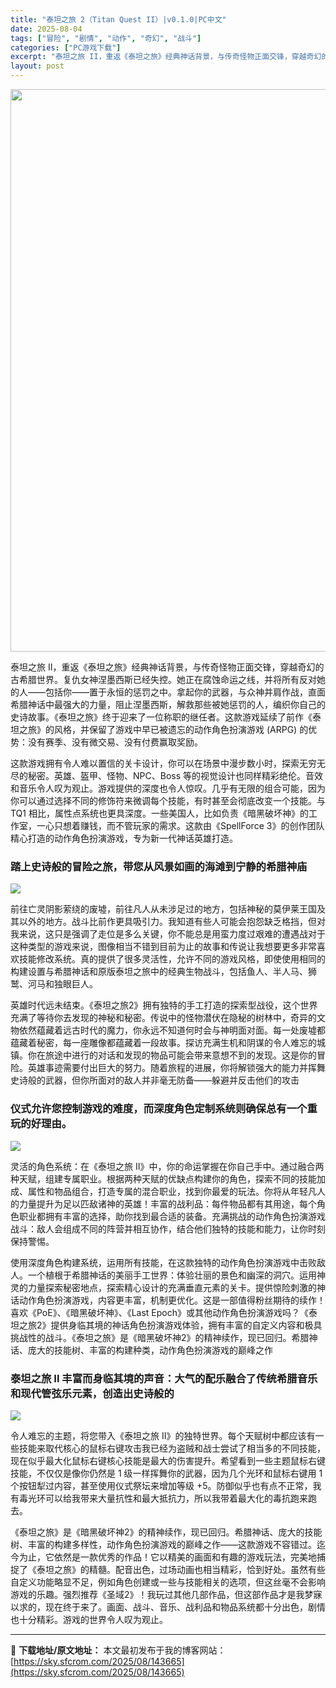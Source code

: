 ```yaml
---
title: "泰坦之旅 2（Titan Quest II）|v0.1.0|PC中文"
date: 2025-08-04
tags: ["冒险", "剧情", "动作", "奇幻", "战斗"]
categories: ["PC游戏下载"]
excerpt: "泰坦之旅 II，重返《泰坦之旅》经典神话背景，与传奇怪物正面交锋，穿越奇幻的古希腊世界。复仇女神涅墨西斯已经失控。她正在腐蚀命运之线，并将所有反对她的人——包括你——置于永恒的惩罚之中。拿起你的武器，与众神并肩作战，直面希腊神话中最强大的力量，阻止涅墨西斯，解救那些被她惩罚的人，编织你自己的史诗故事&hellip;"
layout: post
---
```


<img class="aligncenter size-full wp-image-143666" src="https://sky.sfcrom.com/wp-content/uploads/2025/08/2025080412522619.webp" alt="" width="600" height="900" />

泰坦之旅 II，重返《泰坦之旅》经典神话背景，与传奇怪物正面交锋，穿越奇幻的古希腊世界。复仇女神涅墨西斯已经失控。她正在腐蚀命运之线，并将所有反对她的人——包括你——置于永恒的惩罚之中。拿起你的武器，与众神并肩作战，直面希腊神话中最强大的力量，阻止涅墨西斯，解救那些被她惩罚的人，编织你自己的史诗故事。《泰坦之旅》终于迎来了一位称职的继任者。这款游戏延续了前作《泰坦之旅》的风格，并保留了游戏中早已被遗忘的动作角色扮演游戏 (ARPG) 的优势：没有赛季、没有微交易、没有付费赢取奖励。

这款游戏拥有令人难以置信的关卡设计，你可以在场景中漫步数小时，探索无穷无尽的秘密。英雄、盔甲、怪物、NPC、Boss 等的视觉设计也同样精彩绝伦。音效和音乐令人叹为观止。游戏提供的深度也令人惊叹。几乎有无限的组合可能，因为你可以通过选择不同的修饰符来微调每个技能，有时甚至会彻底改变一个技能。与 TQ1 相比，属性点系统也更具深度。一些美国人，比如负责《暗黑破坏神》的工作室，一心只想着赚钱，而不管玩家的需求。这款由《SpellForce 3》的创作团队精心打造的动作角色扮演游戏，专为新一代神话英雄打造。
<h3>踏上史诗般的冒险之旅，带您从风景如画的海滩到宁静的希腊神庙</h3>
<img src="https://shared.fastly.steamstatic.com/store_item_assets/steam/apps/1154030/ss_652e4e64b08ef15d1d38a6299e262f1d7440a1b4.1920x1080.jpg?t=1754133385" />

前往亡灵阴影萦绕的废墟，前往凡人从未涉足过的地方，包括神秘的莫伊莱王国及其以外的地方。战斗比前作更具吸引力。我知道有些人可能会抱怨缺乏格挡，但对我来说，这只是强调了走位是多么关键，你不能总是用蛮力度过艰难的遭遇战对于这种类型的游戏来说，图像相当不错到目前为止的故事和传说让我想要更多非常喜欢技能修改系统。真的提供了很多灵活性，允许不同的游戏风格，即使使用相同的构建设置与希腊神话和原版泰坦之旅中的经典生物战斗，包括鱼人、半人马、狮鹫、河马和独眼巨人。

英雄时代远未结束。《泰坦之旅2》拥有独特的手工打造的探索型战役，这个世界充满了等待你去发现的神秘和秘密。传说中的怪物潜伏在隐秘的树林中，奇异的文物依然蕴藏着远古时代的魔力，你永远不知道何时会与神明面对面。每一处废墟都蕴藏着秘密，每一座雕像都蕴藏着一段故事。探访充满生机和阴谋的令人难忘的城镇。你在旅途中进行的对话和发现的物品可能会带来意想不到的发现。这是你的冒险。英雄事迹需要付出巨大的努力。随着旅程的进展，你将解锁强大的能力并挥舞史诗般的武器，但你所面对的敌人并非毫无防备——躲避并反击他们的攻击
<h3>仪式允许您控制游戏的难度，而深度角色定制系统则确保总有一个重玩的好理由。</h3>
<img src="https://shared.fastly.steamstatic.com/store_item_assets/steam/apps/1154030/ss_4b751330f5032bcb6c5f7943ee2063fa0cd18236.1920x1080.jpg?t=1754133385" />

灵活的角色系统：在《泰坦之旅 II》中，你的命运掌握在你自己手中。通过融合两种天赋，组建专属职业。根据两种天赋的优缺点构建你的角色，探索不同的技能加成、属性和物品组合，打造专属的混合职业，找到你最爱的玩法。你将从年轻凡人的力量提升为足以匹敌诸神的英雄！丰富的战利品：每件物品都有其用途，每个角色职业都拥有丰富的选择，助你找到最合适的装备。充满挑战的动作角色扮演游戏战斗：敌人会组成不同的阵营并相互协作，结合他们独特的技能和能力，让你时刻保持警惕。

使用深度角色构建系统，运用所有技能，在这款独特的动作角色扮演游戏中击败敌人。一个植根于希腊神话的美丽手工世界：体验壮丽的景色和幽深的洞穴。运用神灵的力量探索秘密地点，探索精心设计的充满垂直元素的关卡。提供惊险刺激的神话动作角色扮演游戏，内容更丰富，机制更优化。这是一部值得粉丝期待的续作！喜欢《PoE》、《暗黑破坏神》、《Last Epoch》或其他动作角色扮演游戏吗？《泰坦之旅2》提供身临其境的神话角色扮演游戏体验，拥有丰富的自定义内容和极具挑战性的战斗。《泰坦之旅》是《暗黑破坏神2》的精神续作，现已回归。希腊神话、庞大的技能树、丰富的构建种类，动作角色扮演游戏的巅峰之作
<h3>泰坦之旅 II 丰富而身临其境的声音：大气的配乐融合了传统希腊音乐和现代管弦乐元素，创造出史诗般的</h3>
<img src="https://shared.fastly.steamstatic.com/store_item_assets/steam/apps/1154030/ss_16643c13262a080e119090b7b24e72a63482f05b.1920x1080.jpg?t=1754133385" />

令人难忘的主题，将您带入《泰坦之旅 II》的独特世界。每个天赋树中都应该有一些技能来取代核心的鼠标右键攻击我已经为盗贼和战士尝试了相当多的不同技能，现在似乎最大化鼠标右键核心技能是最大的伤害提升。希望看到一些主题鼠标右键技能，不仅仅是像你仍然是 1 级一样挥舞你的武器，因为几个光环和鼠标右键用 1 个按钮犁过内容，甚至使用仪式祭坛来增加等级 +5。防御似乎也有点不正常，我有毒光环可以给我带来大量抗性和最大抵抗力，所以我带着最大化的毒抗跑来跑去。

《泰坦之旅》是《暗黑破坏神2》的精神续作，现已回归。希腊神话、庞大的技能树、丰富的构建多样性，动作角色扮演游戏的巅峰之作——这款游戏不容错过。迄今为止，它依然是一款优秀的作品！它以精美的画面和有趣的游戏玩法，完美地捕捉了《泰坦之旅》的精髓。配音出色，过场动画也相当精彩，恰到好处。虽然有些自定义功能略显不足，例如角色创建或一些与技能相关的选项，但这丝毫不会影响游戏的乐趣。强烈推荐《圣域2》！我玩过其他几部作品，但这部作品才是我梦寐以求的，现在终于来了。画面、战斗、音乐、战利品和物品系统都十分出色，剧情也十分精彩。游戏的世界令人叹为观止。

---
📖 **下载地址/原文地址：** 本文最初发布于我的博客网站：[https://sky.sfcrom.com/2025/08/143665](https://sky.sfcrom.com/2025/08/143665)
